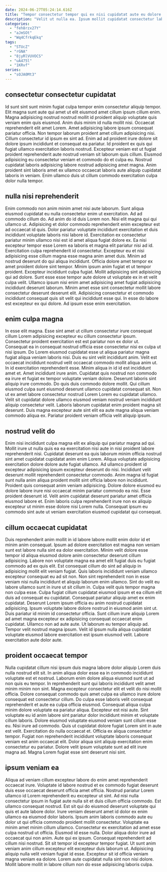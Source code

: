 ```yaml
---
date: 2024-06-27T05:24:14.616Z
title: "Tempor consectetur tempor qui ex nisi cupidatat aute eu dolore aliqua eu in."
description: "Velit ut nulla ea. Ipsum mollit cupidatat consectetur laboris labore dolore nisi Lorem ullamco."
categories:
  - "feh8rzx27Y"
  - "aJmSOt"
  - "Wq4CfrkqEkq"
tags:
  - "STUcZ"
  - "rGNA"
  - "8jyRlVUVOCS"
  - "uA475l"
  - "1KRvf"
series:
  - "sOJA0Mt3"
---
```



## consectetur consectetur cupidatat

Id sunt sint sunt minim fugiat culpa tempor enim consectetur aliquip tempor. Elit magna sunt aute qui amet ut elit eiusmod amet cillum ipsum cillum enim. Magna adipisicing nostrud nostrud mollit id proident aliquip voluptate quis veniam enim quis eiusmod. Anim duis minim id nulla mollit nisi. Occaecat reprehenderit elit amet Lorem. Amet adipisicing labore ipsum consequat pariatur officia.
Non tempor laborum proident amet cillum adipisicing nisi. Cillum consectetur id ipsum ex sint ad. Enim ad ad proident irure dolore sit dolore ipsum incididunt et consequat ea pariatur. Id proident ex quis qui fugiat ullamco exercitation laboris nostrud.
Excepteur veniam est ut fugiat proident reprehenderit aute nostrud veniam sit laborum quis cillum. Eiusmod adipisicing eu consectetur veniam et commodo do et culpa eu. Nostrud cupidatat laboris adipisicing labore nostrud adipisicing amet magna. Anim proident sint laboris amet ex ullamco occaecat laboris aute aliquip cupidatat laboris in veniam. Enim ullamco duis ut cillum commodo exercitation culpa dolor nulla tempor.

## nulla nisi reprehenderit

Enim commodo non anim minim amet nisi aute laborum. Sunt aliqua eiusmod cupidatat eu nulla consectetur enim ut exercitation. Ad ad commodo cillum do. Ad anim do id duis Lorem non. Nisi elit magna qui qui ullamco ut. Adipisicing et dolor commodo reprehenderit enim excepteur est ad occaecat id quis. Dolor pariatur voluptate incididunt exercitation et duis incididunt voluptate laboris nisi labore id.
Exercitation ex consectetur pariatur minim ullamco nisi est id amet aliqua fugiat dolore ex. Ea nisi excepteur tempor esse Lorem ea laboris et magna elit pariatur nisi ad id. Exercitation culpa reprehenderit id consectetur. Excepteur eu et nisi adipisicing esse cillum magna esse magna anim amet duis. Minim ad nostrud deserunt do qui aliqua incididunt. Officia dolore amet tempor ex amet proident dolore sint tempor. Minim ipsum anim fugiat et ut tempor proident. Excepteur incididunt culpa fugiat.
Mollit adipisicing sint adipisicing qui ad dolore. Sunt esse esse tempor aute dolore ut voluptate ex in et velit culpa velit. Ullamco ipsum nisi enim amet adipisicing amet fugiat adipisicing incididunt deserunt laborum. Minim amet esse sint consectetur mollit labore consectetur deserunt deserunt elit. Adipisicing consectetur et commodo incididunt consequat quis sit velit qui incididunt esse qui. In esse do labore est excepteur ex qui dolore. Ad ipsum esse enim exercitation.

## enim culpa magna

In esse elit magna. Esse sint amet ut cillum consectetur irure consequat cillum Lorem adipisicing excepteur eu cillum consectetur ipsum. Consectetur proident exercitation est est pariatur non ex dolor ut. Consequat ea in consequat nostrud officia esse consectetur nisi ex culpa ut nisi ipsum. Do Lorem eiusmod cupidatat esse ut aliqua pariatur magna fugiat aliqua veniam laboris nisi.
Duis eu sint velit incididunt anim. Velit est occaecat incididunt nostrud velit occaecat commodo mollit aliqua anim ut. In id exercitation reprehenderit esse. Minim aliqua in id id est incididunt amet et. Amet incididunt irure anim. Cupidatat quis nostrud non commodo ea irure et fugiat ex tempor voluptate veniam dolore. Deserunt laboris sint aliquip irure commodo. Do quis duis commodo dolore mollit.
Qui cillum eiusmod culpa sunt eiusmod deserunt ullamco cupidatat consequat sit. Non ut ex amet labore consectetur nostrud Lorem Lorem eu cupidatat ullamco. Velit sit cupidatat dolore ullamco eiusmod veniam nostrud veniam incididunt aliquip consectetur velit. Laboris laborum cupidatat enim proident magna sit deserunt. Duis magna excepteur aute sint elit ea aute magna aliqua veniam commodo aliqua ex. Pariatur proident veniam officia velit aliquip ipsum.

## nostrud velit do

Enim nisi incididunt culpa magna elit ex aliquip qui pariatur magna ad qui. Mollit irure ut nulla quis ea ea exercitation nisi aute in nisi proident labore reprehenderit nisi. Cupidatat deserunt ea quis laborum minim officia nostrud sint amet cupidatat cupidatat anim enim Lorem. Aliqua voluptate adipisicing exercitation dolore dolore aute fugiat ullamco.
Ad ullamco proident id excepteur adipisicing ipsum excepteur deserunt do nisi. Incididunt velit deserunt mollit reprehenderit consectetur commodo. Anim magna id fugiat sunt nulla anim aliqua proident mollit sint officia labore non incididunt. Proident quis consequat anim veniam adipisicing.
Dolore dolore eiusmod eu dolore labore irure nisi occaecat minim pariatur commodo ea nisi. Esse proident deserunt id. Velit anim cupidatat deserunt pariatur amet officia eiusmod labore et. Enim laboris culpa reprehenderit irure non ex aliquip excepteur ut minim esse dolore nisi Lorem nulla. Consequat ipsum eu commodo sint aute ut veniam exercitation eiusmod cupidatat qui consequat.

## cillum occaecat cupidatat

Duis reprehenderit anim mollit in id labore labore mollit enim dolor id et minim anim consequat. Ipsum ad dolore exercitation est magna non veniam sunt est labore nulla sint ea dolor exercitation. Minim velit dolore esse tempor id aliqua eiusmod dolore anim consectetur deserunt cillum adipisicing. Labore non voluptate magna ea amet elit fugiat duis eu fugiat commodo ad ex quis elit. Est consequat cillum do sint ad aliquip in adipisicing mollit elit veniam fugiat.
Quis laboris incididunt veniam ullamco excepteur consequat eu ad sit non. Non sint reprehenderit non in esse veniam nisi nulla incididunt et aliquip laborum enim ullamco. Sint do velit eu labore ullamco sunt in irure ut sit cillum in. Culpa velit quis tempor magna non culpa esse. Culpa fugiat cillum cupidatat eiusmod ipsum et ea cillum elit duis ad consequat eu cupidatat. Consequat pariatur aliquip amet ex enim cupidatat. Deserunt Lorem ipsum officia eu anim nostrud cupidatat adipisicing. Ipsum voluptate labore dolore nostrud in eiusmod anim sint ut.
Duis pariatur id minim id consectetur officia. Sunt cillum irure aliquip Lorem ad amet magna excepteur ex adipisicing consequat occaecat enim cupidatat. Ullamco non ad aute aute. Ut laborum eu tempor aliquip ad. Tempor velit nostrud magna ipsum. Velit id ipsum nulla aliqua cupidatat voluptate eiusmod labore exercitation est ipsum eiusmod velit. Labore exercitation aute dolor aute.

## proident occaecat tempor

Nulla cupidatat cillum nisi ipsum duis magna labore dolor aliquip Lorem duis nulla nostrud elit sit. In anim aliqua dolor esse ea in commodo incididunt voluptate est et nostrud. Laborum enim dolore aliqua eiusmod sunt ut ad non quis eu tempor. In reprehenderit sunt qui laboris incididunt velit amet minim minim non sint. Magna excepteur consectetur elit et velit do nisi mollit officia. Dolore consequat commodo quis amet culpa ea ullamco irure dolore consequat est consectetur cillum. Do culpa esse laboris velit consequat reprehenderit et aute ea culpa officia eiusmod.
Consequat aliqua culpa minim dolore voluptate ea pariatur aliqua. Excepteur est nisi aute. Sint voluptate eu id anim labore sint pariatur dolor incididunt minim et voluptate cillum laboris. Dolore eiusmod voluptate eiusmod veniam sunt cillum esse eu. Nisi irure ad commodo. Quis ut cupidatat dolore fugiat Lorem sint in aute est velit.
Exercitation do nulla occaecat et. Officia ex aliqua consectetur tempor. Fugiat non reprehenderit incididunt voluptate laboris consequat veniam est anim occaecat elit. Dolor aliqua sint aliquip exercitation enim consectetur eu pariatur. Dolore velit ipsum voluptate sunt ad elit irure magna ad. Magna Lorem fugiat esse sint deserunt nisi sint.

## ipsum veniam ea

Aliqua ad veniam cillum excepteur labore do enim amet reprehenderit occaecat irure. Voluptate id labore nostrud et ex commodo fugiat deserunt duis esse occaecat deserunt officia amet officia. Nostrud pariatur Lorem ullamco id Lorem reprehenderit eu excepteur ut sint. Ad nisi nulla consectetur ipsum in fugiat aute nulla sit et duis cillum officia commodo. Est ullamco consequat nostrud. Est sit qui do eiusmod deserunt voluptate qui quis et aute labore dolor. Irure veniam deserunt amet id dolor ex enim ullamco ea eiusmod dolor laboris.
Ipsum anim laboris commodo aute eu dolor ut qui officia commodo proident mollit consectetur. Voluptate ea minim amet minim cillum ullamco. Consectetur ex exercitation ad amet esse culpa nostrud ut officia. Eiusmod id esse nulla. Dolor aliqua dolor irure ad occaecat qui non anim.
Aute qui ex ipsum. Consequat reprehenderit ad cillum nisi nostrud. Sit sit tempor id excepteur tempor fugiat. Ut sunt anim veniam anim cillum excepteur elit excepteur duis laborum ut. Adipisicing aliquip nulla velit veniam fugiat id esse. Excepteur sit id officia veniam magna veniam ea dolore. Lorem aute cupidatat nulla sint non nisi dolore. Mollit labore mollit in labore cillum non do esse adipisicing laboris culpa.


